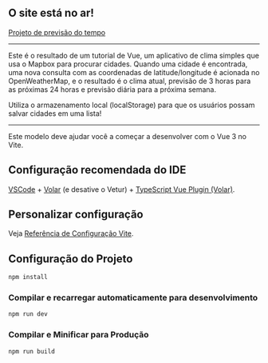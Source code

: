 ## O site está no ar!

[Projeto de previsão do tempo](https://projeto-clima-sigma.vercel.app/)

<hr>
Este é o resultado de um tutorial de Vue, um aplicativo de clima simples que usa o Mapbox para procurar cidades. Quando uma cidade é encontrada, uma nova consulta com as coordenadas de latitude/longitude é acionada no OpenWeatherMap, e o resultado é o clima atual, previsão de 3 horas para as próximas 24 horas e previsão diária para a próxima semana.

Utiliza o armazenamento local (localStorage) para que os usuários possam salvar cidades em uma lista!

<hr>
Este modelo deve ajudar você a começar a desenvolver com o Vue 3 no Vite.

## Configuração recomendada do IDE

[VSCode](https://code.visualstudio.com/) + [Volar](https://marketplace.visualstudio.com/items?itemName=Vue.volar) (e desative o Vetur) + [TypeScript Vue Plugin (Volar)](https://marketplace.visualstudio.com/items?itemName=Vue.vscode-typescript-vue-plugin).

## Personalizar configuração

Veja [Referência de Configuração Vite](https://vitejs.dev/config/).

## Configuração do Projeto

```sh
npm install
```

### Compilar e recarregar automaticamente para desenvolvimento

```sh
npm run dev
```

### Compilar e Minificar para Produção

```sh
npm run build
```